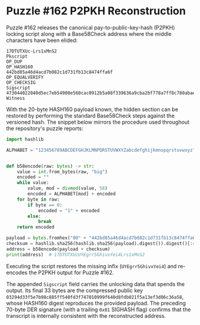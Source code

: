 # Puzzle #162 P2PKH Reconstruction

Puzzle #162 releases the canonical pay-to-public-key-hash (P2PKH) locking
script along with a Base58Check address where the middle characters have
been elided:

```
17DTUTXUc-Lrs1xMnS2
Pkscript
OP_DUP
OP_HASH160
442bd85a46d4acd7b082c1d731fb13c8474ffa6f
OP_EQUALVERIFY
OP_CHECKSIG
Sigscript
473044022040d5ec7eb54900e560cac0912b5a08f339636a9cba2bf778a7ff8c780abae5220220263c238cfba6144c824307f3662827e2b3b620cbfabf0a0152ad7ba8de73eb8c012103294d33f5e7b98c885ff540fd3f747010999f640d8fdb021f5a13ef3d06c36a58
Witness
```

With the 20-byte HASH160 payload known, the hidden section can be restored
by performing the standard Base58Check steps against the versioned hash.
The snippet below mirrors the procedure used throughout the repository's
puzzle reports:

```python
import hashlib

ALPHABET = "123456789ABCDEFGHJKLMNPQRSTUVWXYZabcdefghijkmnopqrstuvwxyz"


def b58encode(raw: bytes) -> str:
    value = int.from_bytes(raw, "big")
    encoded = ""
    while value:
        value, mod = divmod(value, 58)
        encoded = ALPHABET[mod] + encoded
    for byte in raw:
        if byte == 0:
            encoded = "1" + encoded
        else:
            break
    return encoded

payload = bytes.fromhex("00" + "442bd85a46d4acd7b082c1d731fb13c8474ffa6f")
checksum = hashlib.sha256(hashlib.sha256(payload).digest()).digest()[:4]
address = b58encode(payload + checksum)
print(address)  # 17DTUTXUcUYEgrr5GhivxYei4Lrs1xMnS2
```

Executing the script restores the missing infix
(`UYEgrr5GhivxYei4`) and re-encodes the P2PKH output for Puzzle #162.

The appended `Sigscript` field carries the unlocking data that spends the
output.  Its final 33 bytes are the compressed public key
`03294d33f5e7b98c885ff540fd3f747010999f640d8fdb021f5a13ef3d06c36a58`, whose
HASH160 digest reproduces the provided payload.  The preceding 70-byte DER
signature (with a trailing `0x01` SIGHASH flag) confirms that the transcript is
internally consistent with the reconstructed address.
